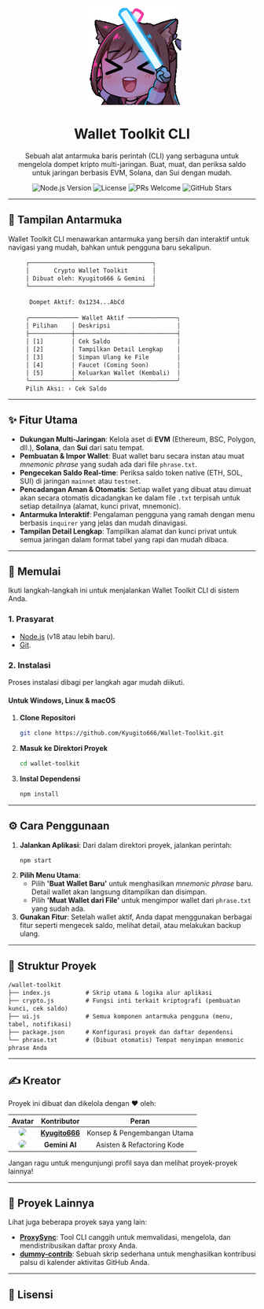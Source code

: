 <div align="center">
  <img src="https://raw.githubusercontent.com/Kyugito666/Kyugito666/main/assets/duong2.gif" alt="Logo" width="200">
  <h1 align="center">Wallet Toolkit CLI</h1>
  <p align="center">
    Sebuah alat antarmuka baris perintah (CLI) yang serbaguna untuk mengelola dompet kripto multi-jaringan. Buat, muat, dan periksa saldo untuk jaringan berbasis EVM, Solana, dan Sui dengan mudah.
  </p>
  
  <p align="center">
    <img src="https://img.shields.io/badge/Node.js-18.x+-green?style=for-the-badge&logo=nodedotjs" alt="Node.js Version">
    <img src="https://img.shields.io/badge/License-ISC-blue?style=for-the-badge" alt="License">
    <img src="https://img.shields.io/static/v1?label=PRs&message=welcome&color=brightgreen&style=for-the-badge" alt="PRs Welcome">
    <img src="https://img.shields.io/github/stars/Kyugito666/wallet-toolkit?style=for-the-badge&logo=github&label=Stars" alt="GitHub Stars">
  </p>
</div>

---

## 🌟 Tampilan Antarmuka

Wallet Toolkit CLI menawarkan antarmuka yang bersih dan interaktif untuk navigasi yang mudah, bahkan untuk pengguna baru sekalipun.

```text
     ┌───────────────────────────────────┐
     │       Crypto Wallet Toolkit       │
     │ Dibuat oleh: Kyugito666 & Gemini  │
     └───────────────────────────────────┘

      Dompet Aktif: 0x1234...AbCd

     ╭────────────── Wallet Aktif ──────────────╮
     │ Pilihan    │ Deskripsi                   │
     ├────────────┼─────────────────────────────┤
     │ [1]        │ Cek Saldo                   │
     │ [2]        │ Tampilkan Detail Lengkap    │
     │ [3]        │ Simpan Ulang ke File        │
     │ [4]        │ Faucet (Coming Soon)        │
     │ [5]        │ Keluarkan Wallet (Kembali)  │
     ╰────────────┴─────────────────────────────╯
     Pilih Aksi: › Cek Saldo
````

-----

## ✨ Fitur Utama

  - **Dukungan Multi-Jaringan**: Kelola aset di **EVM** (Ethereum, BSC, Polygon, dll.), **Solana**, dan **Sui** dari satu tempat.
  - **Pembuatan & Impor Wallet**: Buat wallet baru secara instan atau muat *mnemonic phrase* yang sudah ada dari file `phrase.txt`.
  - **Pengecekan Saldo Real-time**: Periksa saldo token native (ETH, SOL, SUI) di jaringan `mainnet` atau `testnet`.
  - **Pencadangan Aman & Otomatis**: Setiap wallet yang dibuat atau dimuat akan secara otomatis dicadangkan ke dalam file `.txt` terpisah untuk setiap detailnya (alamat, kunci privat, mnemonic).
  - **Antarmuka Interaktif**: Pengalaman pengguna yang ramah dengan menu berbasis `inquirer` yang jelas dan mudah dinavigasi.
  - **Tampilan Detail Lengkap**: Tampilkan alamat dan kunci privat untuk semua jaringan dalam format tabel yang rapi dan mudah dibaca.

-----

## 🚀 Memulai

Ikuti langkah-langkah ini untuk menjalankan Wallet Toolkit CLI di sistem Anda.

### 1\. Prasyarat

  - [Node.js](https://nodejs.org/en/download/) (v18 atau lebih baru).
  - [Git](https://git-scm.com/downloads).

### 2\. Instalasi

Proses instalasi dibagi per langkah agar mudah diikuti.

#### Untuk Windows, Linux & macOS

1.  **Clone Repositori**
    ```bash
    git clone https://github.com/Kyugito666/Wallet-Toolkit.git
    ```
2.  **Masuk ke Direktori Proyek**
    ```bash
    cd wallet-toolkit
    ```
3.  **Instal Dependensi**
    ```bash
    npm install
    ```

-----

## ⚙️ Cara Penggunaan

1.  **Jalankan Aplikasi**: Dari dalam direktori proyek, jalankan perintah:
    ```bash
    npm start
    ```
2.  **Pilih Menu Utama**:
      - Pilih **'Buat Wallet Baru'** untuk menghasilkan *mnemonic phrase* baru. Detail wallet akan langsung ditampilkan dan disimpan.
      - Pilih **'Muat Wallet dari File'** untuk mengimpor wallet dari `phrase.txt` yang sudah ada.
3.  **Gunakan Fitur**: Setelah wallet aktif, Anda dapat menggunakan berbagai fitur seperti mengecek saldo, melihat detail, atau melakukan backup ulang.

-----

## 📁 Struktur Proyek

```
/wallet-toolkit
├── index.js          # Skrip utama & logika alur aplikasi
├── crypto.js         # Fungsi inti terkait kriptografi (pembuatan kunci, cek saldo)
├── ui.js             # Semua komponen antarmuka pengguna (menu, tabel, notifikasi)
├── package.json      # Konfigurasi proyek dan daftar dependensi
└── phrase.txt        # (Dibuat otomatis) Tempat menyimpan mnemonic phrase Anda
```

-----

## ✍️ Kreator

Proyek ini dibuat dan dikelola dengan ❤️ oleh:

| Avatar | Kontributor | Peran |
| :---: |:---:|:---:|
| <img src="https://avatars.githubusercontent.com/Kyugito666" width="50" style="border-radius:50%"> | **[Kyugito666](https://github.com/Kyugito666)** | Konsep & Pengembangan Utama |
| <img src="https://raw.githubusercontent.com/Kyugito666/Kyugito666/main/assets/gemini.png" width="50" style="border-radius:50%"> | **Gemini AI** | Asisten & Refactoring Kode |

Jangan ragu untuk mengunjungi profil saya dan melihat proyek-proyek lainnya\!

[](https://github.com/Kyugito666)

-----

## 🚀 Proyek Lainnya

Lihat juga beberapa proyek saya yang lain:

  - **[ProxySync](https://github.com/Kyugito666/ProxySync)**: Tool CLI canggih untuk memvalidasi, mengelola, dan mendistribusikan daftar proxy Anda.
  - **[dummy-contrib](https://github.com/Kyugito666/dummy-contrib)**: Sebuah skrip sederhana untuk menghasilkan kontribusi palsu di kalender aktivitas GitHub Anda.

-----

## 📄 Lisensi
